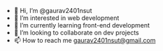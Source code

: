 - 👋 Hi, I’m @gaurav2401nsut
- 👀 I’m interested in web development
- 🌱 I’m currently learning front-end development
- 💞️ I’m looking to collaborate on dev projects
- 📫 How to reach me gaurav2401nsut@gmail.com


